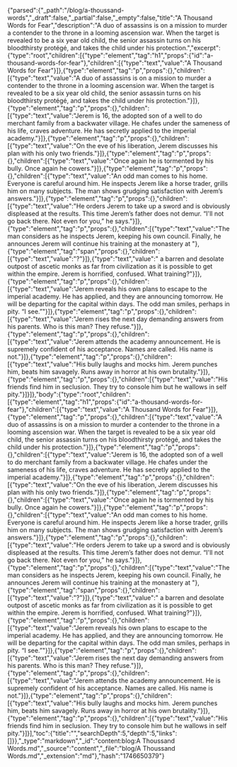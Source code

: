 {"parsed":{"_path":"/blog/a-thoussand-words","_draft":false,"_partial":false,"_empty":false,"title":"A Thousand Words for Fear","description":"A duo of assassins is on a mission to murder a contender to the throne in a looming ascension war. When the target is revealed to be a six year old child, the senior assassin turns on his bloodthirsty protégé, and takes the child under his protection.","excerpt":{"type":"root","children":[{"type":"element","tag":"h1","props":{"id":"a-thousand-words-for-fear"},"children":[{"type":"text","value":"A Thousand Words for Fear"}]},{"type":"element","tag":"p","props":{},"children":[{"type":"text","value":"A duo of assassins is on a mission to murder a contender to the throne in a looming ascension war. When the target is revealed to be a six year old child, the senior assassin turns on his bloodthirsty protégé, and takes the child under his protection."}]},{"type":"element","tag":"p","props":{},"children":[{"type":"text","value":"Jerem is 16, the adopted son of a well to do merchant family from a backwater village. He chafes under the sameness of his life, craves adventure. He has secretly applied to the imperial academy."}]},{"type":"element","tag":"p","props":{},"children":[{"type":"text","value":"On the eve of his liberation, Jerem discusses his plan with his only two friends."}]},{"type":"element","tag":"p","props":{},"children":[{"type":"text","value":"Once again he is tormented by his bully. Once again he cowers."}]},{"type":"element","tag":"p","props":{},"children":[{"type":"text","value":"An odd man comes to his home. Everyone is careful around him. He inspects Jerem like a horse trader, grills him on many subjects. The man shows grudging satisfaction with Jerem’s answers."}]},{"type":"element","tag":"p","props":{},"children":[{"type":"text","value":"He orders Jerem to take up a sword and is obviously displeased at the results. This time Jerem’s father does not demur. “I'll not go back there. Not even for you,” he says."}]},{"type":"element","tag":"p","props":{},"children":[{"type":"text","value":"The man considers as he inspects Jerem, keeping his own council. Finally, he announces Jerem will continue his training at the monastery at "},{"type":"element","tag":"span","props":{},"children":[{"type":"text","value":"?"}]},{"type":"text","value":" a barren and desolate outpost of ascetic monks as far from civilization as it is possible to get within the empire. Jerem is horrified, confused. What training?"}]},{"type":"element","tag":"p","props":{},"children":[{"type":"text","value":"Jerem reveals his own plans to escape to the imperial academy. He has applied, and they are announcing tomorrow. He will be departing for the capital within days. The odd man smiles, perhaps in pity. “I see.”"}]},{"type":"element","tag":"p","props":{},"children":[{"type":"text","value":"Jerem rises the next day demanding answers from his parents. Who is this man? They refuse."}]},{"type":"element","tag":"p","props":{},"children":[{"type":"text","value":"Jerem attends the academy announcement. He is supremely confident of his acceptance. Names are called. His name is not."}]},{"type":"element","tag":"p","props":{},"children":[{"type":"text","value":"His bully laughs and mocks him. Jerem punches him, beats him savagely. Runs away in horror at his own brutality."}]},{"type":"element","tag":"p","props":{},"children":[{"type":"text","value":"His friends find him in seclusion. They try to console him but he wallows in self pity."}]}]},"body":{"type":"root","children":[{"type":"element","tag":"h1","props":{"id":"a-thousand-words-for-fear"},"children":[{"type":"text","value":"A Thousand Words for Fear"}]},{"type":"element","tag":"p","props":{},"children":[{"type":"text","value":"A duo of assassins is on a mission to murder a contender to the throne in a looming ascension war. When the target is revealed to be a six year old child, the senior assassin turns on his bloodthirsty protégé, and takes the child under his protection."}]},{"type":"element","tag":"p","props":{},"children":[{"type":"text","value":"Jerem is 16, the adopted son of a well to do merchant family from a backwater village. He chafes under the sameness of his life, craves adventure. He has secretly applied to the imperial academy."}]},{"type":"element","tag":"p","props":{},"children":[{"type":"text","value":"On the eve of his liberation, Jerem discusses his plan with his only two friends."}]},{"type":"element","tag":"p","props":{},"children":[{"type":"text","value":"Once again he is tormented by his bully. Once again he cowers."}]},{"type":"element","tag":"p","props":{},"children":[{"type":"text","value":"An odd man comes to his home. Everyone is careful around him. He inspects Jerem like a horse trader, grills him on many subjects. The man shows grudging satisfaction with Jerem’s answers."}]},{"type":"element","tag":"p","props":{},"children":[{"type":"text","value":"He orders Jerem to take up a sword and is obviously displeased at the results. This time Jerem’s father does not demur. “I'll not go back there. Not even for you,” he says."}]},{"type":"element","tag":"p","props":{},"children":[{"type":"text","value":"The man considers as he inspects Jerem, keeping his own council. Finally, he announces Jerem will continue his training at the monastery at "},{"type":"element","tag":"span","props":{},"children":[{"type":"text","value":"?"}]},{"type":"text","value":" a barren and desolate outpost of ascetic monks as far from civilization as it is possible to get within the empire. Jerem is horrified, confused. What training?"}]},{"type":"element","tag":"p","props":{},"children":[{"type":"text","value":"Jerem reveals his own plans to escape to the imperial academy. He has applied, and they are announcing tomorrow. He will be departing for the capital within days. The odd man smiles, perhaps in pity. “I see.”"}]},{"type":"element","tag":"p","props":{},"children":[{"type":"text","value":"Jerem rises the next day demanding answers from his parents. Who is this man? They refuse."}]},{"type":"element","tag":"p","props":{},"children":[{"type":"text","value":"Jerem attends the academy announcement. He is supremely confident of his acceptance. Names are called. His name is not."}]},{"type":"element","tag":"p","props":{},"children":[{"type":"text","value":"His bully laughs and mocks him. Jerem punches him, beats him savagely. Runs away in horror at his own brutality."}]},{"type":"element","tag":"p","props":{},"children":[{"type":"text","value":"His friends find him in seclusion. They try to console him but he wallows in self pity."}]}],"toc":{"title":"","searchDepth":5,"depth":5,"links":[]}},"_type":"markdown","_id":"content:blog:A Thoussand Words.md","_source":"content","_file":"blog/A Thoussand Words.md","_extension":"md"},"hash":"1746650379"}
